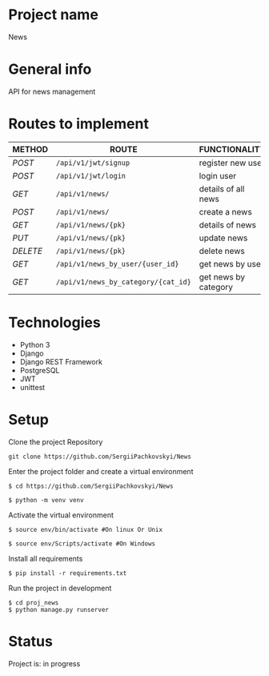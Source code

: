 # Project name
News

# General info
API for news management

# Routes to implement
| METHOD   | ROUTE                                   | FUNCTIONALITY        |
|----------|-----------------------------------------|----------------------|
| *POST*   | ```/api/v1/jwt/signup```                | register new user    |
| *POST*   | ```/api/v1/jwt/login```                 | login user           |
| *GET*    | ```/api/v1/news/```                     | details of all news  |
| *POST*   | ```/api/v1/news/```                     | create a news        |
| *GET*    | ```/api/v1/news/{pk}```                 | details of news      |
| *PUT*    | ```/api/v1/news/{pk}```                 | update news          |
| *DELETE* | ```/api/v1/news/{pk}```                 | delete news          |
| *GET*    | ```/api/v1/news_by_user/{user_id}```    | get news by user     |
| *GET*    | ```/api/v1/news_by_category/{cat_id}``` | get news by category |

# Technologies
* Python 3
* Django
* Django REST Framework
* PostgreSQL
* JWT
* unittest

# Setup

Clone the project Repository
```
git clone https://github.com/SergiiPachkovskyi/News
```

Enter the project folder and create a virtual environment
``` 
$ cd https://github.com/SergiiPachkovskyi/News 

$ python -m venv venv 

```

Activate the virtual environment
``` 
$ source env/bin/activate #On linux Or Unix

$ source env/Scripts/activate #On Windows  
```

Install all requirements

```
$ pip install -r requirements.txt
```

Run the project in development 
``` 
$ cd proj_news
$ python manage.py runserver
```

# Status
Project is: in progress
